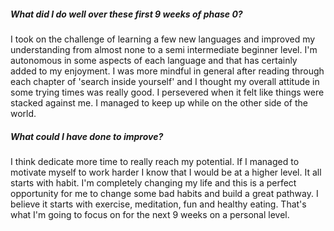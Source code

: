 <h5> What did I do well over these first 9 weeks of phase 0? </h5>
  <p>
     I took on the challenge of learning a few new languages and improved my understanding from almost none to a semi intermediate beginner level. I'm autonomous in some aspects of each language and that has certainly added to my enjoyment. I was more mindful in general after reading through each chapter of 'search inside yourself' and I thought my overall attitude in some trying times was really good. I persevered when it felt like things were stacked against me. I managed to keep up while on the other side of the world.
  </p>
<h5> What could I have done to improve? </h5>
  <p>
     I think dedicate more time to really reach my potential. If I managed to motivate myself to work harder I know that I would be at a higher level. It all starts with habit. I'm completely changing my life and this is a perfect opportunity for me to change some bad habits and build a great pathway. I believe it starts with exercise, meditation, fun and healthy eating. That's what I'm going to focus on for the next 9 weeks on a personal level.
  </p>
